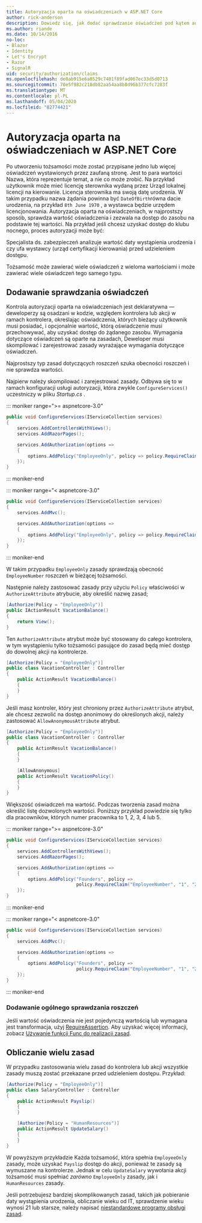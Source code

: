 ```yaml
---
title: Autoryzacja oparta na oświadczeniach w ASP.NET Core
author: rick-anderson
description: Dowiedz się, jak dodać sprawdzanie oświadczeń pod kątem autoryzacji w aplikacji ASP.NET Core.
ms.author: riande
ms.date: 10/14/2016
no-loc:
- Blazor
- Identity
- Let's Encrypt
- Razor
- SignalR
uid: security/authorization/claims
ms.openlocfilehash: de8ab915e6a8529c7401f89fad067ec33d5d0713
ms.sourcegitcommit: 70e5f982c218db82aa54aa8b8d96b377cfc7283f
ms.translationtype: MT
ms.contentlocale: pl-PL
ms.lasthandoff: 05/04/2020
ms.locfileid: "82774421"
---
```

# <a name="claims-based-authorization-in-aspnet-core"></a>Autoryzacja oparta na oświadczeniach w ASP.NET Core

<a name="security-authorization-claims-based"></a>

Po utworzeniu tożsamości może zostać przypisane jedno lub więcej oświadczeń wystawionych przez zaufaną stronę. Jest to para wartości Nazwa, która reprezentuje temat, a nie co może zrobić. Na przykład użytkownik może mieć licencję sterownika wydaną przez Urząd lokalnej licencji na kierowanie. Licencja sterownika ma swoją datę urodzenia. W takim przypadku nazwa żądania powinna być `DateOfBirth`równa dacie urodzenia, na przykład `8th June 1970` , a wystawca będzie urzędem licencjonowania. Autoryzacja oparta na oświadczeniach, w najprostszy sposób, sprawdza wartość oświadczenia i zezwala na dostęp do zasobu na podstawie tej wartości. Na przykład jeśli chcesz uzyskać dostęp do klubu nocnego, proces autoryzacji może być:

Specjalista ds. zabezpieczeń analizuje wartość daty wystąpienia urodzenia i czy ufa wystawcy (urząd certyfikacji kierowania) przed udzieleniem dostępu.

Tożsamość może zawierać wiele oświadczeń z wieloma wartościami i może zawierać wiele oświadczeń tego samego typu.

## <a name="adding-claims-checks"></a>Dodawanie sprawdzania oświadczeń

Kontrola autoryzacji oparta na oświadczeniach jest deklaratywna — deweloperzy są osadzani w kodzie, względem kontrolera lub akcji w ramach kontrolera, określając oświadczenia, których bieżący użytkownik musi posiadać, i opcjonalnie wartość, którą oświadczenie musi przechowywać, aby uzyskać dostęp do żądanego zasobu. Wymagania dotyczące oświadczeń są oparte na zasadach, Deweloper musi skompilować i zarejestrować zasady wyrażające wymagania dotyczące oświadczeń.

Najprostszy typ zasad dotyczących roszczeń szuka obecności roszczeń i nie sprawdza wartości.

Najpierw należy skompilować i zarejestrować zasady. Odbywa się to w ramach konfiguracji usługi autoryzacji, która zwykle `ConfigureServices()` uczestniczy w pliku *Startup.cs* .

::: moniker range=">= aspnetcore-3.0"

```csharp
public void ConfigureServices(IServiceCollection services)
{
    services.AddControllersWithViews();
    services.AddRazorPages();

    services.AddAuthorization(options =>
    {
        options.AddPolicy("EmployeeOnly", policy => policy.RequireClaim("EmployeeNumber"));
    });
}
```

::: moniker-end

::: moniker range="< aspnetcore-3.0"

```csharp
public void ConfigureServices(IServiceCollection services)
{
    services.AddMvc();

    services.AddAuthorization(options =>
    {
        options.AddPolicy("EmployeeOnly", policy => policy.RequireClaim("EmployeeNumber"));
    });
}
```

::: moniker-end

W takim przypadku `EmployeeOnly` zasady sprawdzają obecność `EmployeeNumber` roszczeń w bieżącej tożsamości.

Następnie należy zastosować zasady przy użyciu `Policy` właściwości w `AuthorizeAttribute` atrybucie, aby określić nazwę zasad;

```csharp
[Authorize(Policy = "EmployeeOnly")]
public IActionResult VacationBalance()
{
    return View();
}
```

Ten `AuthorizeAttribute` atrybut może być stosowany do całego kontrolera, w tym wystąpieniu tylko tożsamości pasujące do zasad będą mieć dostęp do dowolnej akcji na kontrolerze.

```csharp
[Authorize(Policy = "EmployeeOnly")]
public class VacationController : Controller
{
    public ActionResult VacationBalance()
    {
    }
}
```

Jeśli masz kontroler, który jest chroniony przez `AuthorizeAttribute` atrybut, ale chcesz zezwolić na dostęp anonimowy do określonych akcji, należy zastosować `AllowAnonymousAttribute` atrybut.

```csharp
[Authorize(Policy = "EmployeeOnly")]
public class VacationController : Controller
{
    public ActionResult VacationBalance()
    {
    }

    [AllowAnonymous]
    public ActionResult VacationPolicy()
    {
    }
}
```

Większość oświadczeń ma wartość. Podczas tworzenia zasad można określić listę dozwolonych wartości. Poniższy przykład powiedzie się tylko dla pracowników, których numer pracownika to 1, 2, 3, 4 lub 5.

::: moniker range=">= aspnetcore-3.0"

```csharp
public void ConfigureServices(IServiceCollection services)
{
    services.AddControllersWithViews();
    services.AddRazorPages();

    services.AddAuthorization(options =>
    {
        options.AddPolicy("Founders", policy =>
                          policy.RequireClaim("EmployeeNumber", "1", "2", "3", "4", "5"));
    });
}
```

::: moniker-end

::: moniker range="< aspnetcore-3.0"

```csharp
public void ConfigureServices(IServiceCollection services)
{
    services.AddMvc();

    services.AddAuthorization(options =>
    {
        options.AddPolicy("Founders", policy =>
                          policy.RequireClaim("EmployeeNumber", "1", "2", "3", "4", "5"));
    });
}
```

::: moniker-end
### <a name="add-a-generic-claim-check"></a>Dodawanie ogólnego sprawdzania roszczeń

Jeśli wartość oświadczenia nie jest pojedynczą wartością lub wymagana jest transformacja, użyj [RequireAssertion](/dotnet/api/microsoft.aspnetcore.authorization.authorizationpolicybuilder.requireassertion). Aby uzyskać więcej informacji, zobacz [Używanie funkcji Func do realizacji zasad](xref:security/authorization/policies#using-a-func-to-fulfill-a-policy).

## <a name="multiple-policy-evaluation"></a>Obliczanie wielu zasad

W przypadku zastosowania wielu zasad do kontrolera lub akcji wszystkie zasady muszą zostać przekazane przed udzieleniem dostępu. Przykład:

```csharp
[Authorize(Policy = "EmployeeOnly")]
public class SalaryController : Controller
{
    public ActionResult Payslip()
    {
    }

    [Authorize(Policy = "HumanResources")]
    public ActionResult UpdateSalary()
    {
    }
}
```

W powyższym przykładzie Każda tożsamość, która spełnia `EmployeeOnly` zasady, może uzyskać `Payslip` dostęp do akcji, ponieważ te zasady są wymuszane na kontrolerze. Jednak w celu `UpdateSalary` wywołania akcji tożsamość musi spełniać *zarówno* `EmployeeOnly` zasady, jak i `HumanResources` zasady.

Jeśli potrzebujesz bardziej skomplikowanych zasad, takich jak pobieranie daty wystąpienia urodzenia, obliczanie wieku od IT, sprawdzenie wieku wynosi 21 lub starsze, należy napisać [niestandardowe programy obsługi zasad](xref:security/authorization/policies).
